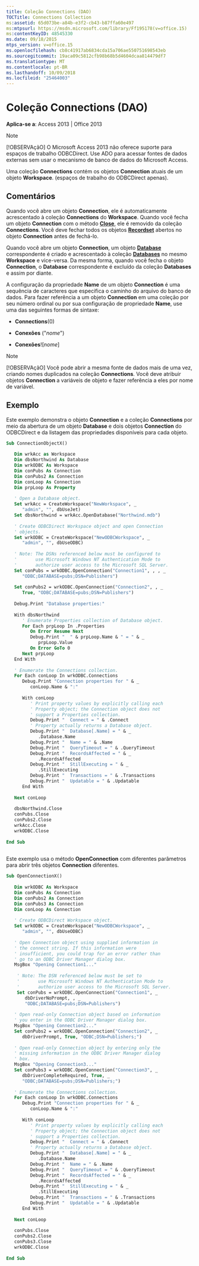 ```yaml
---
title: Coleção Connections (DAO)
TOCTitle: Connections Collection
ms:assetid: 65d073be-a84b-e3f2-cb43-b87ffa60e497
ms:mtpsurl: https://msdn.microsoft.com/library/Ff195178(v=office.15)
ms:contentKeyID: 48545330
ms.date: 09/18/2015
mtps_version: v=office.15
ms.openlocfilehash: cb8c41917ab6834cda15a706ae550751698543eb
ms.sourcegitcommit: 19aca09c5812cfb98b68b5d4604dcaa814479df7
ms.translationtype: MT
ms.contentlocale: pt-BR
ms.lasthandoff: 10/09/2018
ms.locfileid: "25464003"
---
```

# <a name="connections-collection-dao"></a>Coleção Connections (DAO)


**Aplica-se a**: Access 2013 | Office 2013


> [!NOTE]
> [!OBSERVAçãO] O Microsoft Access 2013 não oferece suporte para espaços de trabalho ODBCDirect. Use ADO para acessar fontes de dados externas sem usar o mecanismo de banco de dados do Microsoft Access.



Uma coleção **Connections** contém os objetos **Connection** atuais de um objeto **Workspace**. (espaços de trabalho do ODBCDirect apenas).

## <a name="remarks"></a>Comentários

Quando você abre um objeto **Connection**, ele é automaticamente acrescentado à coleção **Connections** do **Workspace**. Quando você fecha um objeto **Connection** com o método **[Close](connection-close-method-dao.md)**, ele é removido da coleção **Connections**. Você deve fechar todos os objetos **[Recordset](recordset-object-dao.md)** abertos no objeto **Connection** antes de fechá-lo.

Quando você abre um objeto **Connection**, um objeto **[Database](database-object-dao.md)** correspondente é criado e acrescentado à coleção **[Databases](databases-collection-dao.md)** no mesmo **Workspace** e vice-versa. Da mesma forma, quando você fecha o objeto **Connection**, o **Database** correspondente é excluído da coleção **Databases** e assim por diante.

A configuração da propriedade **Name** de um objeto **Connection** é uma sequência de caracteres que especifica o caminho do arquivo do banco de dados. Para fazer referência a um objeto **Connection** em uma coleção por seu número ordinal ou por sua configuração de propriedade **Name**, use uma das seguintes formas de sintaxe:

  - **Connections**(0)

  - **Conexões** ("*nome*")

  - **Conexões**\!\[*nome*\]


> [!NOTE]
> <P>[!OBSERVAçãO] Você pode abrir a mesma fonte de dados mais de uma vez, criando nomes duplicados na coleção <STRONG>Connections</STRONG>. Você deve atribuir objetos <STRONG>Connection</STRONG> a variáveis de objeto e fazer referência a eles por nome de variável.</P>



## <a name="example"></a>Exemplo

Este exemplo demonstra o objeto **Connection** e a coleção **Connections** por meio da abertura de um objeto **Database** e dois objetos **Connection** do ODBCDirect e da listagem das propriedades disponíveis para cada objeto.

```vb 
Sub ConnectionObjectX() 
 
   Dim wrkAcc as Workspace 
   Dim dbsNorthwind As Database 
   Dim wrkODBC As Workspace 
   Dim conPubs As Connection 
   Dim conPubs2 As Connection 
   Dim conLoop As Connection 
   Dim prpLoop As Property 
 
   ' Open a Database object. 
   Set wrkAcc = CreateWorkspace("NewWorkspace", _ 
      "admin", "", dbUseJet) 
   Set dbsNorthwind = wrkAcc.OpenDatabase("Northwind.mdb") 
 
   ' Create ODBCDirect Workspace object and open Connection 
   ' objects. 
   Set wrkODBC = CreateWorkspace("NewODBCWorkspace", _ 
      "admin", "", dbUseODBC) 
       
   ' Note: The DSNs referenced below must be configured to  
   '       use Microsoft Windows NT Authentication Mode to  
   '       authorize user access to the Microsoft SQL Server. 
   Set conPubs = wrkODBC.OpenConnection("Connection1", , , _ 
      "ODBC;DATABASE=pubs;DSN=Publishers") 
       
   Set conPubs2 = wrkODBC.OpenConnection("Connection2", , _ 
      True, "ODBC;DATABASE=pubs;DSN=Publishers") 
 
   Debug.Print "Database properties:" 
 
   With dbsNorthwind 
      ' Enumerate Properties collection of Database object. 
      For Each prpLoop In .Properties 
         On Error Resume Next 
         Debug.Print "  " & prpLoop.Name & " = " & _ 
            prpLoop.Value 
         On Error GoTo 0 
      Next prpLoop 
   End With 
 
   ' Enumerate the Connections collection. 
   For Each conLoop In wrkODBC.Connections 
      Debug.Print "Connection properties for " & _ 
         conLoop.Name & ":" 
 
      With conLoop 
         ' Print property values by explicitly calling each 
         ' Property object; the Connection object does not 
         ' support a Properties collection. 
         Debug.Print "  Connect = " & .Connect 
         ' Property actually returns a Database object. 
         Debug.Print "  Database[.Name] = " & _ 
            .Database.Name 
         Debug.Print "  Name = " & .Name 
         Debug.Print "  QueryTimeout = " & .QueryTimeout 
         Debug.Print "  RecordsAffected = " & _ 
            .RecordsAffected 
         Debug.Print "  StillExecuting = " & _ 
            .StillExecuting 
         Debug.Print "  Transactions = " & .Transactions 
         Debug.Print "  Updatable = " & .Updatable 
      End With 
 
   Next conLoop 
 
   dbsNorthwind.Close 
   conPubs.Close 
   conPubs2.Close 
   wrkAcc.Close 
   wrkODBC.Close 
 
End Sub 
 
```

Este exemplo usa o método **OpenConnection** com diferentes parâmetros para abrir três objetos **Connection** diferentes.

```vb 
Sub OpenConnectionX() 
 
   Dim wrkODBC As Workspace 
   Dim conPubs As Connection 
   Dim conPubs2 As Connection 
   Dim conPubs3 As Connection 
   Dim conLoop As Connection 
 
   ' Create ODBCDirect Workspace object. 
   Set wrkODBC = CreateWorkspace("NewODBCWorkspace", _ 
      "admin", "", dbUseODBC) 
 
   ' Open Connection object using supplied information in  
   ' the connect string. If this information were  
   ' insufficient, you could trap for an error rather than  
   ' go to an ODBC Driver Manager dialog box. 
   MsgBox "Opening Connection1..." 
       
    ' Note: The DSN referenced below must be set to  
    '       use Microsoft Windows NT Authentication Mode to  
    '       authorize user access to the Microsoft SQL Server. 
    Set conPubs = wrkODBC.OpenConnection("Connection1", _ 
       dbDriverNoPrompt, , _ 
       "ODBC;DATABASE=pubs;DSN=Publishers") 
 
   ' Open read-only Connection object based on information  
   ' you enter in the ODBC Driver Manager dialog box. 
   MsgBox "Opening Connection2..." 
   Set conPubs2 = wrkODBC.OpenConnection("Connection2", _ 
      dbDriverPrompt, True, "ODBC;DSN=Publishers;") 
 
   ' Open read-only Connection object by entering only the  
   ' missing information in the ODBC Driver Manager dialog  
   ' box. 
   MsgBox "Opening Connection3..." 
   Set conPubs3 = wrkODBC.OpenConnection("Connection3", _ 
      dbDriverCompleteRequired, True, _ 
      "ODBC;DATABASE=pubs;DSN=Publishers;") 
 
   ' Enumerate the Connections collection. 
   For Each conLoop In wrkODBC.Connections 
      Debug.Print "Connection properties for " & _ 
         conLoop.Name & ":" 
 
      With conLoop 
         ' Print property values by explicitly calling each 
         ' Property object; the Connection object does not 
         ' support a Properties collection. 
         Debug.Print "  Connect = " & .Connect 
         ' Property actually returns a Database object. 
         Debug.Print "  Database[.Name] = " & _ 
            .Database.Name 
         Debug.Print "  Name = " & .Name 
         Debug.Print "  QueryTimeout = " & .QueryTimeout 
         Debug.Print "  RecordsAffected = " & _ 
            .RecordsAffected 
         Debug.Print "  StillExecuting = " & _ 
            .StillExecuting 
         Debug.Print "  Transactions = " & .Transactions 
         Debug.Print "  Updatable = " & .Updatable 
      End With 
 
   Next conLoop 
 
   conPubs.Close 
   conPubs2.Close 
   conPubs3.Close 
   wrkODBC.Close 
 
End Sub 
 
```

